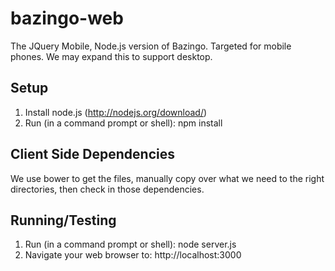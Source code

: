 bazingo-web
===========
The JQuery Mobile, Node.js version of Bazingo.
Targeted for mobile phones.
We may expand this to support desktop.

Setup
-----
1. Install node.js (http://nodejs.org/download/)
2. Run (in a command prompt or shell): npm install

Client Side Dependencies
------------------------
We use bower to get the files, manually copy over what we need to the right directories,
then check in those dependencies.

Running/Testing
---------------
1. Run (in a command prompt or shell): node server.js
2. Navigate your web browser to: http://localhost:3000
